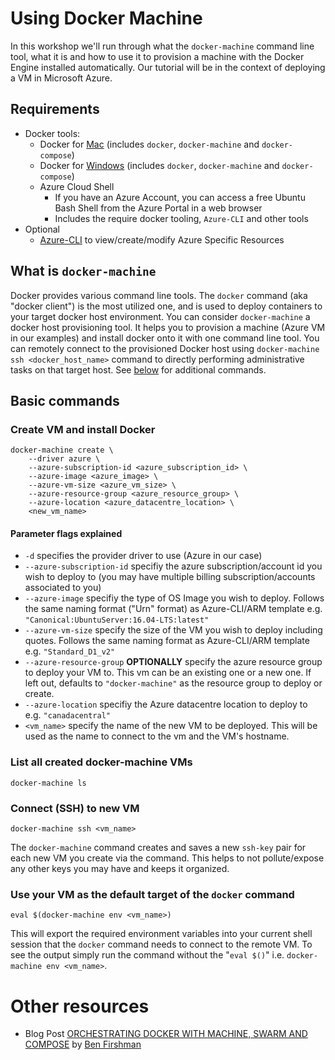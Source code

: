 # Using Docker Machine

In this workshop we'll run through what the ```docker-machine``` command line tool, what it is and how to use it to provision a machine with the Docker Engine installed automatically.  Our tutorial will be in the context of deploying a VM in Microsoft Azure.

## Requirements
- Docker tools:
    - Docker for [Mac](https://download.docker.com/mac/stable/Docker.dmg) (includes ```docker```, ```docker-machine``` and ```docker-compose```)
    - Docker for [Windows](https://download.docker.com/win/stable/InstallDocker.msi) (includes ```docker```, ```docker-machine``` and ```docker-compose```)
    - Azure Cloud Shell
        - If you have an Azure Account, you can access a free Ubuntu Bash Shell from the Azure Portal in a web browser
        - Includes the require docker tooling, ```Azure-CLI``` and other tools
- Optional
    - [Azure-CLI](https://azure.github.io/projects/clis/) to view/create/modify Azure Specific Resources

## What is ```docker-machine```

Docker provides various command line tools.  The ```docker``` command (aka "docker client") is the most utilized one, and is used to deploy containers to your target docker host environment.  You can consider ```docker-machine``` a docker host provisioning tool.  It helps you to provision a machine (Azure VM in our examples) and install docker onto it with one command line tool.  You can remotely connect to the provisioned Docker host using ```docker-machine ssh <docker_host_name>``` command to directly performing administrative tasks on that target host.  See [below](#basic-commands) for additional commands.

## Basic commands

### Create VM and install Docker
```:bash
docker-machine create \
    --driver azure \
    --azure-subscription-id <azure_subscription_id> \
    --azure-image <azure_image> \
    --azure-vm-size <azure_vm_size> \
    --azure-resource-group <azure_resource_group> \
    --azure-location <azure_datacentre_location> \
    <new_vm_name>
```

#### Parameter flags explained
- ```-d``` specifies the provider driver to use (Azure in our case)
-  ```--azure-subscription-id``` specifiy the azure subscription/account id you wish to deploy to (you may have multiple billing subscription/accounts associated to you)
- ```--azure-image``` specifiy the type of OS Image you wish to deploy.  Follows the same naming format ("Urn" format) as Azure-CLI/ARM template e.g. ```"Canonical:UbuntuServer:16.04-LTS:latest"```
- ```--azure-vm-size``` specify the size of the VM you wish to deploy including quotes.  Follows the same naming format as Azure-CLI/ARM template e.g. ```"Standard_D1_v2"```
- ```--azure-resource-group``` **OPTIONALLY** specify the azure resource group to deploy your VM to.  This vm can be an existing one or a new one.  If left out, defaults to ```"docker-machine"``` as the resource group to deploy or create.
- ```--azure-location``` specifiy the Azure datacentre location to deploy to e.g. ```"canadacentral"```
- ```<vm_name>``` specify the name of the new VM to be deployed.  This will be used as the name to connect to the vm and the VM's hostname. 

### List all created docker-machine VMs
```:bash
docker-machine ls
```

### Connect (SSH) to new VM
```:bash
docker-machine ssh <vm_name>
```

The ```docker-machine``` command creates and saves a new ```ssh-key``` pair for each new VM you create via the command.  This helps to not pollute/expose any other keys you may have and keeps it organized.

### Use your VM as the default target of the ```docker``` command
```:bash
eval $(docker-machine env <vm_name>)
```

This will export the required environment variables into your current shell session that the ```docker``` command needs to connect to the remote VM.  To see the output simply run the command without the "```eval $()```" i.e. ```docker-machine env <vm_name>```.

# Other resources

- Blog Post [ORCHESTRATING DOCKER WITH MACHINE, SWARM AND COMPOSE](https://blog.docker.com/2015/02/orchestrating-docker-with-machine-swarm-and-compose/) by [Ben Firshman](https://twitter.com/bfirsh)
